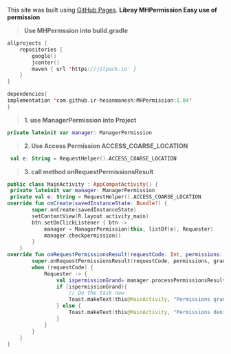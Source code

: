 This site was built using [GitHub Pages](https://ir-hesanmanesh.github.io/MHPermission/).
**Libray MHPermission Easy use of permission**





> **Use MHPermssion into build.gradle**



```kotlin
allprojects {
    repositories {
        google()
        jcenter()
        maven { url 'https://jitpack.io' }
    } 
}
```








```kotlin
dependencies{
implementation 'com.github.ir-hesanmanesh:MHPermission:1.04'
}
```





> **1.  use ManagerPermission into Project**




```kotlin
private lateinit var manager: ManagerPermission
```




>**2.  Use Access Permission ACCESS_COARSE_LOCATION**




```kotlin
 val e: String = RequestHelper().ACCESS_COARSE_LOCATION
 ```


 
 
 
 
 
> **3.  call method onRequestPermissionsResult**




```kotlin
public class MainActivity : AppCompatActivity() {
 private lateinit var manager: ManagerPermission
 private val e: String = RequestHelper().ACCESS_COARSE_LOCATION
override fun onCreate(savedInstanceState: Bundle?) {
        super.onCreate(savedInstanceState)
        setContentView(R.layout.activity_main)
        btn.setOnClickListener { btn ->
            manager = ManagerPermission(this, listOf(e), Requester)
            manager.checkpermission()
        }
    }
override fun onRequestPermissionsResult(requestCode: Int, permissions: Array<String>, grantResults: IntArray) {
        super.onRequestPermissionsResult(requestCode, permissions, grantResults)
        when (requestCode) {
            Requester -> {
                val ispermissionGrand= manager.processPermissionsResult(requestCode, permissions, grantResults)
                if (ispermissionGrand){
                    // Do the task now
                    Toast.makeText(this@MainActivity, "Permissions granted.", Toast.LENGTH_SHORT).show()
                } else {
                    Toast.makeText(this@MainActivity, "Permissions denied.", Toast.LENGTH_SHORT).show()
                }
            }
        }
    }
}
```

